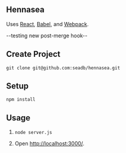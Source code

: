 Hennasea
---

Uses [React](https://facebook.github.io/react/), [Babel](http://babeljs.io/), and [Webpack](http://webpack.github.io/).

--testing new post-merge hook--

Create Project
---
```
git clone git@github.com:seadb/hennasea.git
```

Setup
---

```
npm install
```


Usage
---

1. `node server.js`

2. Open [http://localhost:3000/](http://localhost:3000/).
